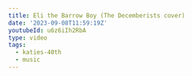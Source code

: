```yaml
---
title: Eli the Barrow Boy (The Decemberists cover)
date: '2023-09-08T11:59:19Z'
youtubeId: u6z6iIh2RbA
type: video
tags:
  - katies-40th
  - music
---
```



